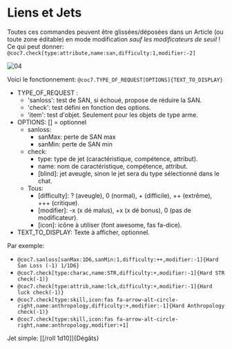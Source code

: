 <!--- This file is auto generated from module/manual/fr/links.md -->
# Liens et Jets

Toutes ces commandes peuvent être glissées/déposées dans un Article (ou toute zone éditable) en mode modification _sauf les modificateurs de seuil_ !\
Ce qui peut donner: `@coc7.check[type:attribute,name:san,difficulty:1,modifier:-2]`

![04](https://tentacules.net/toc/toc_/virtuel/foundryvtt-cocv7vetrini-docgithub-004.jpg)

Voici le fonctionnement: `@coc7.TYPE_OF_REQUEST[OPTIONS]{TEXT_TO_DISPLAY}`

- TYPE_OF_REQUEST :
  - 'sanloss': test de SAN, si échoué, propose de réduire la SAN.
  - 'check': test défini en fonction des options.
  - 'item': test d'objet. Seulement pour les objets de type arme.
- OPTIONS: [] = optionnel
  - sanloss:
    - sanMax: perte de SAN max
    - sanMin: perte de SAN min
  - check:
    - type: type de jet (caractéristique, compétence, attribut).
    - name: nom de caractéristique, compétence, attribut.
    - [blind]: jet aveugle, sinon le jet sera du type sélectionné dans le chat.
  - Tous:
    - [difficulty]: ? (aveugle), 0 (normal), + (difficile), ++ (extrême), +++ (critique).
    - [modifier]: -x (x dé malus), +x (x dé bonus), 0 (pas de modificateur).
    - [icon]: icône à utiliser (font awesome, fas fa-dice).
- TEXT_TO_DISPLAY: Texte à afficher, optionnel.

Par exemple:

- `@coc7.sanloss[sanMax:1D6,sanMin:1,difficulty:++,modifier:-1]{Hard San Loss (-1) 1/1D6}`
- `@coc7.check[type:charac,name:STR,difficulty:+,modifier:-1]{Hard STR check(-1)}`
- `@coc7.check[type:attrib,name:lck,difficulty:+,modifier:-1]{Hard luck check(-1)}`
- `@coc7.check[type:skill,icon:fas fa-arrow-alt-circle-right,name:anthropology,difficulty:+,modifier:-1]{Hard Anthropology check(-1)}`
- `@coc7.check[type:skill,icon:fas fa-arrow-alt-circle-right,name:anthropology,modifier:+1]`

Jet simple: [[/roll 1d10]]{Dégâts}
